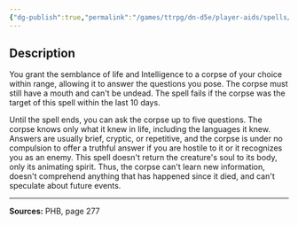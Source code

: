 ```yaml
---
{"dg-publish":true,"permalink":"/games/ttrpg/dn-d5e/player-aids/spells/level-3/speak-with-dead/","tags":["TTRPG/DND/5e","verbal","somatic","material"]}
---
```



## Description
You grant the semblance of life and Intelligence to a corpse of your choice within range, allowing it to answer the questions you pose.
The corpse must still have a mouth and can't be undead.
The spell fails if the corpse was the target of this spell within the last 10 days.

Until the spell ends, you can ask the corpse up to five questions.
The corpse knows only what it knew in life, including the languages it knew.
Answers are usually brief, cryptic, or repetitive, and the corpse is under no compulsion to offer a truthful answer if you are hostile to it or it recognizes you as an enemy.
This spell doesn't return the creature's soul to its body, only its animating spirit.
Thus, the corpse can't learn new information, doesn't comprehend anything that has happened since it died, and can't speculate about future events.

---

**Sources:** PHB, page 277
